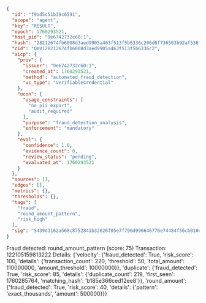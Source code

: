 ```json
{
  "id": "f9ad5c51b39c6591",
  "scope": "agent",
  "key": "RESULT",
  "epoch": 1760293521,
  "host_pid": "9e6742732c60:1",
  "hash": "28212674fb6008d3aed9905a463f513f5b6336c206d6f736503b92af536fb2bb",
  "cid": "QmV128212674fb6008d3aed9905a463f513f5b6336c2",
  "aicp": {
    "prov": {
      "issuer": "9e6742732c60:1",
      "created_at": 1760293521,
      "method": "automated_fraud_detection",
      "vc_type": "VerifiableCredential"
    },
    "ucon": {
      "usage_constraints": [
        "no_pii_export",
        "audit_required"
      ],
      "purpose": "fraud_detection_analysis",
      "enforcement": "mandatory"
    },
    "eval": {
      "confidence": 1.0,
      "evidence_count": 0,
      "review_status": "pending",
      "evaluated_at": 1760293521
    }
  },
  "sources": [],
  "edges": [],
  "metrics": {},
  "thresholds": {},
  "tags": [
    "fraud",
    "round_amount_pattern",
    "risk_high"
  ],
  "sig": "5439d3162a568c8752841b32626f05e7f796d996646776e74484f56cb010d183"
}
```

Fraud detected: round_amount_pattern (score: 75)
Transaction: 122105159813222
Details: {'velocity': {'fraud_detected': True, 'risk_score': 100, 'details': {'transaction_count': 220, 'threshold': 50, 'total_amount': 110000000, 'amount_threshold': 10000000}}, 'duplicate': {'fraud_detected': True, 'risk_score': 85, 'details': {'duplicate_count': 219, 'first_seen': 1760285764, 'matching_hash': 'b185e366ced12ee8'}}, 'round_amount': {'fraud_detected': True, 'risk_score': 40, 'details': {'pattern': 'exact_thousands', 'amount': 500000}}}